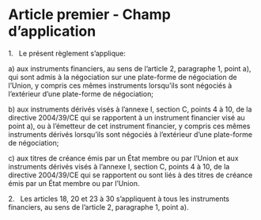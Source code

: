 # Article premier - Champ d’application


1.   Le présent règlement s’applique:

a) aux instruments financiers, au sens de l’article 2, paragraphe 1, point a), qui sont admis à la négociation sur une plate-forme de négociation de l’Union, y compris ces mêmes instruments lorsqu’ils sont négociés à l’extérieur d’une plate-forme de négociation;

b) aux instruments dérivés visés à l’annexe I, section C, points 4 à 10, de la directive 2004/39/CE qui se rapportent à un instrument financier visé au point a), ou à l’émetteur de cet instrument financier, y compris ces mêmes instruments dérivés lorsqu’ils sont négociés à l’extérieur d’une plate-forme de négociation;

c) aux titres de créance émis par un État membre ou par l’Union et aux instruments dérivés visés à l’annexe I, section C, points 4 à 10, de la directive 2004/39/CE qui se rapportent ou sont liés à des titres de créance émis par un État membre ou par l’Union.

2.   Les articles 18, 20 et 23 à 30 s’appliquent à tous les instruments financiers, au sens de l’article 2, paragraphe 1, point a).
